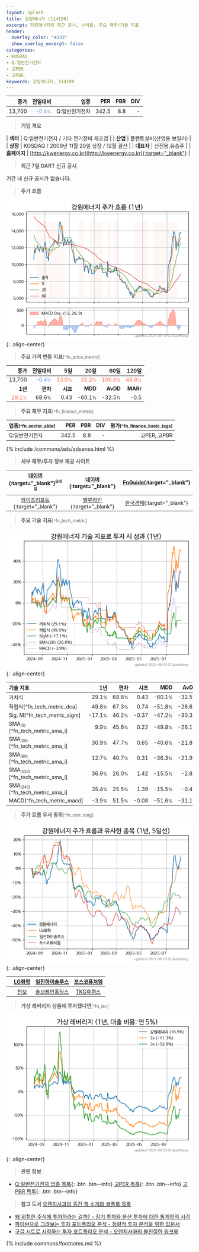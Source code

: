 ```yaml
---
layout: splash
title: 강원에너지 (114190)
excerpt: 강원에너지의 최근 공시, 수익률, 주요 재무/기술 지표
header:
  overlay_color: "#333"
  show_overlay_excerpt: false
categories:
- KOSDAQ
- Q:일반전기전자
- 고PER
- 고PBR
keywords: 강원에너지, 114190
---
```


| **종가** | **전일대비** | **업종** | **PER** | **PBR** | **DIV** |
| -------: | -----------: | -------: | ------: | ------: | ------: |
| 13,700 | <span style="color: cornflowerblue">-0.4<small>%</small></span> | Q:일반전기전자 | 342.5 | 8.8 | - |

<!-- more -->


> **기업 개요**<a id="company"></a>

| <span style="white-space:nowrap;">**섹터**</span> | Q:일반전기전자 / 기타 전기장비 제조업 |
| <span style="white-space:nowrap;">**산업**</span> | 플랜트설비(산업용 보일러) |
| <span style="white-space:nowrap;">**상장**</span> | KOSDAQ / 2009년 11월 20일 상장 / 12월 결산 |
| <span style="white-space:nowrap;">**대표자**</span> | 신진용,유승주 |
| <span style="white-space:nowrap;">**홈페이지**</span> | [http://kwenergy.co.kr](http://kwenergy.co.kr){:target="_blank"} |


> **최근 7일 DART 신규 공시**<a id="dart"></a>

기간 내 신규 공시가 없습니다.


> **주가 흐름**<a id="price"></a>

![114190](/stock/images/114190.png){: .align-center}


> **주요 가격 변동 지표**<small>[^fn_price_metric]</small>

| **종가** | **전일대비** | **5일** | **20일** | **60일** | **120일** |
| -------: | -----------: | ------: | -------: | -------: | --------: |
| 13,700 | <span style="color: cornflowerblue">-0.4<small>%</small></span> | <span style="color: tomato">13.0<small>%</small></span> | <span style="color: tomato">31.2<small>%</small></span> | <span style="color: tomato">100.6<small>%</small></span> | <span style="color: tomato">48.8<small>%</small></span> |
| **1년** | **편차** | **샤프** | **MDD** | **AvDD** | **MARr** |
| <span style="color: tomato">29.1<small>%</small></span> | 68.6<small>%</small> | 0.43 | -60.1<small>%</small> | -32.5<small>%</small> | -0.5 |


> **주요 재무 지표**<small>[^fn_finance_metric]</small>

| **업종**<small>[^fn_sector_abbr]</small> | **PER** | **PBR** | **DIV** | **평가**<small>[^fn_finance_basic_tags]</small> |
| :--------------------------------------- | ------: | ------: | ------: | ----------------------------------------------: |
| Q:일반전기전자 | 342.5 | 8.8 | - | 고PER, 고PBR |



{% include /commons/ads/adsense.html %}

> **세부 재무/투자 정보 제공 사이트**

| [네이버](https://m.stock.naver.com/domestic/stock/114190/finance/summary){:target="_blank"}<sup><small>모바일</small></sup> | [네이버](https://finance.naver.com/item/coinfo.naver?code=114190){:target="_blank"} | [FnGuide](https://comp.fnguide.com/SVO2/ASP/SVD_Invest.asp?gicode=A114190&MenuYn=Y){:target="_blank"} |
| :---: | :---: | :---: |
| [와이즈리포트](https://comp.wisereport.co.kr/company/c1040001.aspx?cmp_cd=114190){:target="_blank"} | [밸류라인](https://www.valueline.co.kr/finance/summary/114190){:target="_blank"} | [한국경제](https://markets.hankyung.com/stock/114190/financial-summary){:target="_blank"} |


> **주요 기술 지표**<small>[^fn_tech_metric]</small>


![114190](/stock/images/114190_tech.png){: .align-center}

| **기술 지표** | **1년** | **편차** | **샤프** | **MDD** | **AvDD** |
| :------------ | ------: | -----------: | -------: | ------: | -------: |
| 거치식 | 29.1<small>%</small> | 68.6<small>%</small> | 0.43 | -60.1<small>%</small> | -32.5<small>%</small> |
| 적립식[^fn_tech_metric_dca] | 49.8<small>%</small> | 67.3<small>%</small> | 0.74 | -51.8<small>%</small> | -26.6<small>%</small> |
| Sig. M[^fn_tech_metric_sigm] | -17.1<small>%</small> | 46.2<small>%</small> | -0.37 | -47.2<small>%</small> | -30.3<small>%</small> |
| SMA<small><sub>(5)</sub></small>[^fn_tech_metric_sma_i] | 9.9<small>%</small> | 45.6<small>%</small> | 0.22 | -49.8<small>%</small> | -26.1<small>%</small> |
| SMA<small><sub>(20)</sub></small>[^fn_tech_metric_sma_i] | 30.9<small>%</small> | 47.7<small>%</small> | 0.65 | -40.6<small>%</small> | -21.8<small>%</small> |
| SMA<small><sub>(60)</sub></small>[^fn_tech_metric_sma_i] | 12.7<small>%</small> | 40.7<small>%</small> | 0.31 | -36.3<small>%</small> | -21.9<small>%</small> |
| SMA<small><sub>(120)</sub></small>[^fn_tech_metric_sma_i] | 36.9<small>%</small> | 26.0<small>%</small> | 1.42 | -15.5<small>%</small> | -2.8<small>%</small> |
| SMA<small><sub>(240)</sub></small>[^fn_tech_metric_sma_i] | 35.4<small>%</small> | 25.5<small>%</small> | 1.39 | -15.5<small>%</small> | -0.4<small>%</small> |
| MACD[^fn_tech_metric_macd] | -3.9<small>%</small> | 51.5<small>%</small> | -0.08 | -51.6<small>%</small> | -31.1<small>%</small> |


> **주가 흐름 유사 종목**<a id="corr"></a><small>[^fn_corr_long]</small>

![114190](/stock/images/114190_corr.png){: .align-center}

|       | [LG화학](/051910/) | [일진하이솔루스](/271940/) | [포스코퓨처엠](/003670/) |
| :---: | :------------------------------------: | :------------------------------------: | :------------------------------------: |
|       | [천보](/278280/) | [솔브레인홀딩스](/036830/) | [TKG휴켐스](/069260/) |


> **가상 레버리지 상품에 투자했다면**<a id="2x"></a><small>[^fn_lev]</small>

![114190](/stock/images/114190_2x.png){: .align-center}


> **관련 정보**

- [Q:일반전기전자 업종 목록](/stats/sector/kosdaq_업종_일반전기전자_종목/){: .btn .btn--info} [고PER 목록](/fn/fn_high_per/){: .btn .btn--info} [고PBR 목록](/fn/fn_high_pbr/){: .btn .btn--info}

> **참고 도서** [오렌지사과의 출간 책 소개와 샘플북 목록](https://kongdori.tistory.com/691)

- [왜 위험한 주식에 투자하라는 걸까? - 장기 투자와 분산 투자에 대한 통계학적 시각](https://kongdori.tistory.com/421)
- [파이썬으로 그려보는 투자 포트폴리오 분석  - 정량적 투자 분석을 위한 입문서](https://kongdori.tistory.com/643)
- [구글 시트로 시작하는 투자 포트폴리오 분석 - 오렌지사과의 불친절한 워크북](https://kongdori.tistory.com/449)


{% include commons/footnotes.md %}